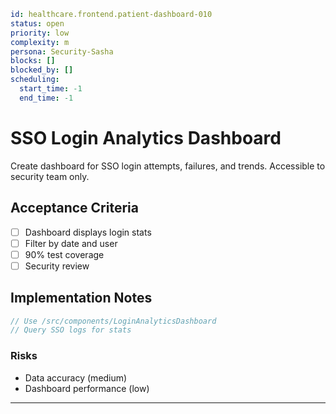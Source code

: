 
```yaml
id: healthcare.frontend.patient-dashboard-010
status: open
priority: low
complexity: m
persona: Security-Sasha
blocks: []
blocked_by: []
scheduling:
  start_time: -1
  end_time: -1
```


# SSO Login Analytics Dashboard

Create dashboard for SSO login attempts, failures, and trends. Accessible to security team only.

## Acceptance Criteria

- [ ] Dashboard displays login stats
- [ ] Filter by date and user
- [ ] 90% test coverage
- [ ] Security review

## Implementation Notes

```javascript
// Use /src/components/LoginAnalyticsDashboard
// Query SSO logs for stats
```

### Risks

- Data accuracy (medium)
- Dashboard performance (low)

---

[Security-Sasha]: ./personas/security-sasha.md
[patient-dashboard-010]: ./tickets/healthcare.frontend.patient-dashboard-010.md
